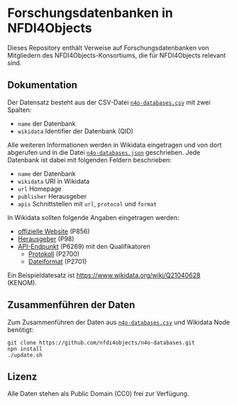 # Forschungsdatenbanken in NFDI4Objects

Dieses Repository enthält Verweise auf Forschungsdatenbanken von Mitgliedern des NFDI4Objects-Konsortiums, die für NFDI4Objects relevant sind.

## Dokumentation

Der Datensatz besteht aus der CSV-Datei [`n4o-databases.csv`] mit zwei Spalten:

- `name` der Datenbank
- `wikidata` Identifier der Datenbank (QID)

Alle weiteren Informationen werden in Wikidata eingetragen und von dort abgerufen und in die Datei [`n4o-databases.json`] geschrieben. Jede Datenbank ist dabei mit folgenden Feldern beschrieben:

- `name` der Datenbank
- `wikidata` URI in Wikidata
- `url`  Homepage
- `publisher` Herausgeber
- `apis` Schnittstellen mit `url`, `protocol` und `format`

In Wikidata sollten folgende Angaben eingetragen werden:

- [offizielle Website](https://www.wikidata.org/wiki/Property:P856) (P856)
- [Herausgeber](https://www.wikidata.org/wiki/Property:P98) (P98)
- [API-Endpunkt](https://www.wikidata.org/wiki/Property:P6269) (P6269) mit den Qualifikatoren
  - [Protokoll](https://www.wikidata.org/wiki/Property:P2700) (P2700)
  - [Dateiformat](https://www.wikidata.org/wiki/Q1249973) (P2701)

Ein Beispieldatesatz ist <https://www.wikidata.org/wiki/Q21040628> (KENOM).

## Zusammenführen der Daten

Zum Zusammenführen der Daten aus [`n4o-databases.csv`] und Wikidata Node benötigt:

    git clone https://github.com/nfdi4objects/n4o-databases.git
    npn install
    ./update.sh

## Lizenz

Alle Daten stehen als Public Domain (CC0) frei zur Verfügung. 

[`n4o-databases.csv`]: n4o-databases.csv
[`n4o-databases.json`]: n4o-databases.json

